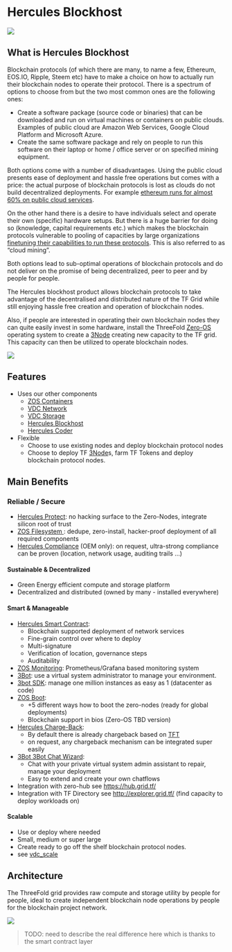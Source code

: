# Hercules Blockhost

![](tftech__bh1.png  )

## What is Hercules Blockhost

Blockchain protocols (of which there are many, to name a few, Ethereum, EOS.IO, Ripple, Steem etc) have to make a choice on how to actually run their blockchain nodes to operate their protocol.  There is a spectrum of options to choose from but the two most common ones are the following ones:

*   Create a software package (source code or binaries) that can be downloaded and run on virtual machines or  containers on public clouds.  Examples of public cloud are Amazon Web Services, Google Cloud Platform  and Microsoft Azure.
*   Create the same software package and rely on people to run this software on their laptop or home / office server or on specified mining equipment.

Both options come with a number of disadvantages.  Using the public cloud presents ease of deployment and hassle free operations but comes with a price:  the actual purpose of blockchain protocols is lost as clouds do not build decentralized deployments.  For example [ethereum runs for almost 60% on public cloud services](https://thenextweb.com/hardfork/2019/09/23/ethereum-nodes-cloud-services-amazon-web-services-blockchain-hosted-decentralization/).  

On the other hand there is a  desire to have individuals select and operate their own (specific) hardware setups. But there is a huge barrier for doing so (knowledge, capital requirements etc.) which makes the blockchain protocols vulnerable to pooling of capacities by large organizations [finetuning their capabilities to run these protocols](https://www.newsbtc.com/2018/04/18/consolidation-in-cryptocurrency-mining-industry-to-pressure-the-price-of-bitcoin/).  This is also referred to as “cloud mining”.

Both options lead to sub-optimal operations of blockchain protocols and do not deliver on the promise of being decentralized, peer to peer and  by people for people.

The Hercules blockhost product allows blockchain protocols to take advantage of the decentralised and distributed nature of the TF Grid while still enjoying hassle free creation and operation of blockchain nodes. 

Also, if people are interested in operating their own blockchain nodes they can quite easily invest in some hardware, install the ThreeFold [Zero-OS](threefold__zos) operating system to create a [3Node](threefold__3node) creating new capacity to the TF grid.  This capacity can then be utilized to operate blockchain nodes. 

![](tftech__bh2.png  )


## Features
* Uses our other components
    - [ZOS Containers](tftech__zos_container.md)
    - [VDC Network](tftech__vdc_network.md)
    - [VDC Storage](tftech__vdc_storage.md)
    - [Hercules Blockhost](tftech__hercules_blockhost.md)
    - [Hercules Coder](tftech__hercules_coder.md)
*   Flexible
    * Choose to use existing nodes and deploy blockchain protocol nodes
    * Choose to deploy TF [3Node](threefold__3node)s, farm TF Tokens and deploy blockchain protocol nodes.

## Main Benefits

### Reliable / Secure

*   [Hercules Protect](tftech__zos_protect.md): no hacking surface to the Zero-Nodes, integrate silicon root of trust
*   [ZOS Filesystem ](zos_filesystem): dedupe, zero-install, hacker-proof deployment of all required components
*   [Hercules Compliance](tftech__vdc_compliance.md) (OEM only): on request, ultra-strong compliance can be proven (location, network usage, auditing trails …)

####  Sustainable & Decentralized

* Green Energy efficient compute and storage platform
* Decentralized and distributed (owned by many - installed everywhere)

#### Smart & Manageable

- [Hercules Smart Contract](sdk__smart_contract.md):
  - Blockchain supported deployment of network services
  - Fine-grain control over where to deploy
  - Multi-signature
  - Verification of location, governance steps
  - Auditability
- [ZOS Monitoring](tftech__zos_monitoring.md): Prometheus/Grafana based monitoring system
- [3Bot](tftech__3bot.md): use a virtual system administrator to manage your environment.
- [3bot SDK](tftech__3bot_sdk.md): manage one million instances as easy as 1 (datacenter as code)
- [ZOS Boot](tftech__zos_boot.md):
  - +5 different ways how to boot the zero-nodes (ready for global deployments)
  - Blockchain support in bios (Zero-OS TBD version)
- [Hercules Charge-Back](threefold__hercules_charge_back.md):
  - By default there is already chargeback based on [TFT](threefold__threefold_token)
  - on request, any chargeback mechanism can be integrated super easily
- [3Bot 3Bot Chat Wizard](tftech__3bot_chat_wizard.md):
  - Chat with your private virtual system admin assistant to repair, manage your deployment
  - Easy to extend and create your own chatflows
- Integration with zero-hub see https://hub.grid.tf/
- Integration with TF Directory see http://explorer.grid.tf/ (find capacity to deploy workloads on)
#### Scalable

* Use or deploy where needed
* Small, medium or super large
* Create ready to go off the shelf blockchain protocol nodes.
* see [vdc_scale](tftech__vdc_scale.md)



## Architecture

The ThreeFold grid provides raw compute and storage utility by people for people, ideal to create independent blockchain node operations by people for the blockchain project network.


![](tftech__bh3.png  )



>TODO: need to describe the real difference here which is thanks to the smart contract layer
